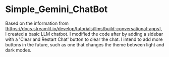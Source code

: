 # Simple_Gemini_ChatBot
Based on the information from [https://docs.streamlit.io/develop/tutorials/llms/build-conversational-apps], I created a basic LLM chatbot. I modified the code after by adding a sidebar with a 'Clear and Restart Chat' button to clear the chat. I intend to add more buttons in the future, such as one that changes the theme between light and dark modes.
